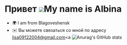 Привет ![](https://user-images.githubusercontent.com/18350557/176309783-0785949b-9127-417c-8b55-ab5a4333674e.gif)My name is Albina
=============================================================================================================================

*   🌍 I am from Blagoveshensk
*   ✉️ Вы можете связаться со мной по адресу [lisa09122004@gmail.com](mailto:lisa09122004@gmail.com)<a 
![Anurag's GitHub stats](https://github-readme-stats.vercel.app/api?alechka09=AParovyshnaya&theme=cobalt&show_icons=true)
